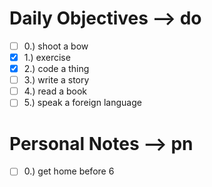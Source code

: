# Daily Objectives --> do
- [ ] 0.) shoot a bow
- [x] 1.) exercise
- [x] 2.) code a thing
- [ ] 3.) write a story
- [ ] 4.) read a book
- [ ] 5.) speak a foreign language

# Personal Notes --> pn
- [ ] 0.) get home before 6

